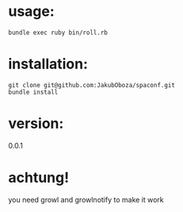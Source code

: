 # usage:
    bundle exec ruby bin/roll.rb

# installation:
    git clone git@github.com:JakubOboza/spaconf.git
    bundle install

# version:
  0.0.1

# achtung!
you need growl and growlnotify to make it work